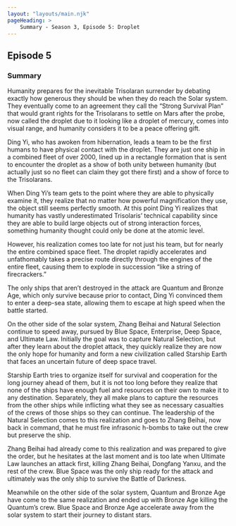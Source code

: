 ```yaml
---
layout: "layouts/main.njk"
pageHeading: >
    Summary - Season 3, Episode 5: Droplet
---
```


## Episode 5
### Summary
Humanity prepares for the inevitable Trisolaran surrender by debating exactly how generous they should be when they do reach the Solar system. They eventually come to an agreement they call the “Strong Survival Plan” that would grant rights for the Trisolarans to settle on Mars after the probe, now called the droplet due to it looking like a droplet of mercury, comes into visual range, and humanity considers it to be a peace offering gift.

Ding Yi, who has awoken from hibernation, leads a team to be the first humans to have physical contact with the droplet. They are just one ship in a combined fleet of over 2000, lined up in a rectangle formation that is sent to encounter the droplet as a show of both unity between humanity (but actually just so no fleet can claim they got there first) and a show of force to the Trisolarans.

When Ding Yi’s team gets to the point where they are able to physically examine it, they realize that no matter how powerful magnification they use, the object still seems perfectly smooth. At this point Ding Yi realizes that humanity has vastly underestimated Trisolaris’ technical capability since they are able to build large objects out of strong interaction forces, something humanity thought could only be done at the atomic level.

However, his realization comes too late for not just his team, but for nearly the entire combined space fleet. The droplet rapidly accelerates and unfathomably takes a precise route directly through the engines of the entire fleet, causing them to explode in succession “like a string of firecrackers.”

The only ships that aren’t destroyed in the attack are Quantum and Bronze Age, which only survive because prior to contact, Ding Yi convinced them to enter a deep-sea state, allowing them to escape at high speed when the battle started.

On the other side of the solar system, Zhang Beihai and Natural Selection continue to speed away, pursued by Blue Space, Enterprise, Deep Space, and Ultimate Law. Initially the goal was to capture Natural Selection, but after they learn about the droplet attack, they quickly realize they are now the only hope for humanity and form a new civilization called Starship Earth that faces an uncertain future of deep space travel.

Starship Earth tries to organize itself for survival and cooperation for the long journey ahead of them, but it is not too long before they realize that none of the ships have enough fuel and resources on their own to make it to any destination. Separately, they all make plans to capture the resources from the other ships while inflicting what they see as necessary casualties of the crews of those ships so they can continue. The leadership of the Natural Selection comes to this realization and goes to Zhang Beihai, now back in command, that he must fire infrasonic h-bombs to take out the crew but preserve the ship.

Zhang Beihai had already come to this realization and was prepared to give the order, but he hesitates at the last moment and is too late when Ultimate Law launches an attack first, killing Zhang Beihai, Dongfang Yanxu, and the rest of the crew. Blue Space was the only ship ready for the attack and ultimately was the only ship to survive the Battle of Darkness. 

Meanwhile on the other side of the solar system, Quantum and Bronze Age have come to the same realization and ended up with Bronze Age killing the Quantum’s crew. Blue Space and Bronze Age accelerate away from the solar system to start their journey to distant stars.
